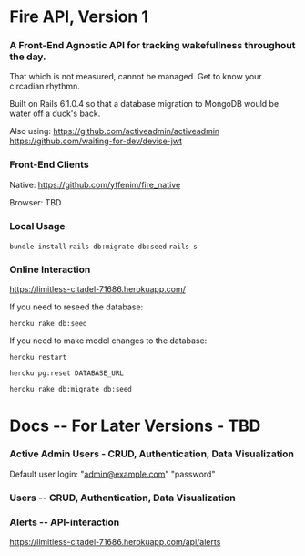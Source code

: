 # Fire API, Version 1

### A Front-End Agnostic API for tracking wakefullness throughout the day. 

That which is not measured, cannot be managed. Get to know your circadian rhythmn.

Built on Rails 6.1.0.4 so that a database migration to MongoDB would be water off a duck's back. 

Also using:
https://github.com/activeadmin/activeadmin
https://github.com/waiting-for-dev/devise-jwt

### Front-End Clients

Native: https://github.com/yffenim/fire_native

Browser: TBD

### Local Usage

`bundle install`
`rails db:migrate db:seed`
`rails s` 

### Online Interaction

https://limitless-citadel-71686.herokuapp.com/ 

If you need to reseed the database:

`heroku rake db:seed`

If you need to make model changes to the database:

`heroku restart`

`heroku pg:reset DATABASE_URL`

`heroku rake db:migrate db:seed`

# Docs -- For Later Versions - TBD

### Active Admin Users - CRUD, Authentication, Data Visualization

Default user login: "admin@example.com" "password"

### Users -- CRUD, Authentication, Data Visualization

### Alerts -- API-interaction

https://limitless-citadel-71686.herokuapp.com/api/alerts
